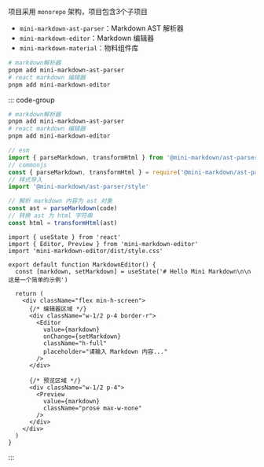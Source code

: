 项目采用 `monorepo` 架构，项目包含3个子项目

- `mini-markdown-ast-parser`：Markdown AST 解析器
- `mini-markdown-editor`：Markdown 编辑器
- `mini-markdown-material`：物料组件库

```bash [安装]
# markdown解析器
pnpm add mini-markdown-ast-parser
# react markdown 编辑器
pnpm add mini-markdown-editor
```



::: code-group

```bash [安装]
# markdown解析器
pnpm add mini-markdown-ast-parser
# react markdown 编辑器
pnpm add mini-markdown-editor
```

```js [markdown解析器]
// esm
import { parseMarkdown, transformHtml } from '@mini-markdown/ast-parser'
// commonjs
const { parseMarkdown, transformHtml } = require('@mini-markdown/ast-parser')
// 样式导入
import '@mini-markdown/ast-parser/style'

// 解析 markdown 内容为 ast 对象
const ast = parseMarkdown(code)
// 转换 ast 为 html 字符串
const html = transformHtml(ast)
```

```tsx [markdown编辑器]
import { useState } from 'react'
import { Editor, Preview } from 'mini-markdown-editor'
import 'mini-markdown-editor/dist/style.css'

export default function MarkdownEditor() {
  const [markdown, setMarkdown] = useState('# Hello Mini Markdown\n\n这是一个简单的示例')

  return (
    <div className="flex min-h-screen">
      {/* 编辑器区域 */}
      <div className="w-1/2 p-4 border-r">
        <Editor
          value={markdown}
          onChange={setMarkdown}
          className="h-full"
          placeholder="请输入 Markdown 内容..."
        />
      </div>

      {/* 预览区域 */}
      <div className="w-1/2 p-4">
        <Preview 
          value={markdown}
          className="prose max-w-none"
        />
      </div>
    </div>
  )
}
```

:::

<style>
:root {
  --vp-home-hero-image-background-image: linear-gradient(-135deg, #bd34fe 50%, #47caff 50%);
  --vp-home-hero-image-filter: blur(44px);
}

@media (min-width: 640px) {
  :root {
    --vp-home-hero-image-filter: blur(56px);
  }
}

@media (min-width: 960px) {
  :root {
    --vp-home-hero-image-filter: blur(68px);
  }
}
</style>